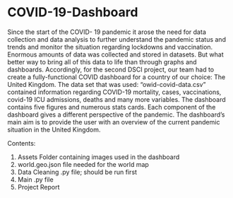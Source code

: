 # COVID-19-Dashboard

Since the start of the COVID- 19 pandemic it arose the need for data collection and data analysis to further understand the pandemic status and trends and monitor the situation regarding lockdowns and vaccination. Enormous amounts of data was collected and stored in datasets. But what better way to bring all of this data to life than through graphs and dashboards.
Accordingly, for the second DSCI project, our team had to create a fully-functional COVID dashboard for a country of our choice: The United Kingdom. The data set that was used:
“owid-covid-data.csv” contained information regarding COVID-19 mortality, cases, vaccinations, covid-19 ICU admissions, deaths and many more variables. The dashboard contains five figures and numerous stats cards. Each component of the dashboard gives a different perspective of the pandemic. The dashboard’s main aim is to provide the user with an overview of the current pandemic situation in the United Kingdom.

Contents:
1. Assets Folder containing images used in the dashboard
2. world.geo.json file needed for the world map
3. Data Cleaning .py file; should be run first
4. Main .py file
5. Project Report
